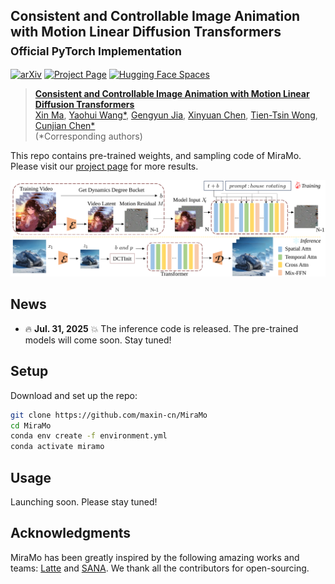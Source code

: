 ## Consistent and Controllable Image Animation with Motion Linear Diffusion Transformers<br><sub>Official PyTorch Implementation</sub>

[![arXiv](https://img.shields.io/badge/arXiv-2401.03048-b31b1b.svg)](https://arxiv.org/abs/2401.03048)
[![Project Page](https://img.shields.io/badge/Project-Website-blue)](https://maxin-cn.github.io/miramo_project/)
[![Hugging Face Spaces](https://img.shields.io/badge/%F0%9F%A4%97%20Hugging%20Face-Spaces-yellow)](https://huggingface.co/spaces/maxin-cn/Latte-1)

> [**Consistent and Controllable Image Animation with Motion Linear Diffusion Transformers**](https://maxin-cn.github.io/cinemo_project/)<br>
> [Xin Ma](https://maxin-cn.github.io/), [Yaohui Wang*](https://wyhsirius.github.io/), [Gengyun Jia](https://scholar.google.com/citations?user=_04pkGgAAAAJ&hl=zh-CN), [Xinyuan Chen](https://scholar.google.com/citations?user=3fWSC8YAAAAJ), [Tien-Tsin Wong](https://ttwong12.github.io/myself.html), [Cunjian Chen*](https://cunjian.github.io/) <br>
> (*Corresponding authors)

This repo contains pre-trained weights, and sampling code of MiraMo. Please visit our [project page](https://maxin-cn.github.io/miramo_project/) for more results.

<div align="center">
    <img src="visuals/pipeline.svg">
</div>

## News

- 🔥 **Jul. 31, 2025** 💥 The inference code is released. The pre-trained models will come soon. Stay tuned!

## Setup

Download and set up the repo:

```bash
git clone https://github.com/maxin-cn/MiraMo
cd MiraMo
conda env create -f environment.yml
conda activate miramo
```

## Usage
Launching soon. Please stay tuned!

## Acknowledgments
MiraMo has been greatly inspired by the following amazing works and teams: [Latte](https://github.com/Vchitect/Latte) and [SANA](https://github.com/NVlabs/Sana). We thank all the contributors for open-sourcing.